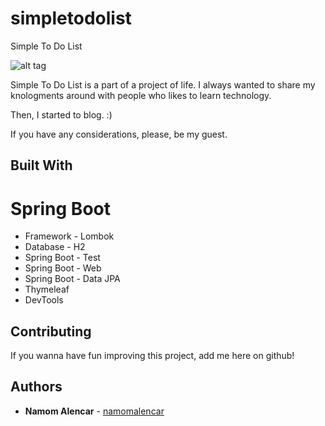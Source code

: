 # simpletodolist
Simple To Do List

![alt tag](https://steemitimages.com/0x0/https://cdn.steemitimages.com/DQmPQ73QB1DzzatnYWwEHqUdpAjaEL1pzaCNhWegb5G6zvy/5.PNG)

Simple To Do List is a part of a project of life. I always wanted to share my knologments around with people who likes to learn technology.

Then, I started to blog. :)

If you have any considerations, please, be my guest.

## Built With
# Spring Boot
* Framework - Lombok
* Database - H2
* Spring Boot - Test
* Spring Boot - Web
* Spring Boot - Data JPA
* Thymeleaf
* DevTools


## Contributing

If you wanna have fun improving this project, add me here on github! 

## Authors

* **Namom Alencar** - [namomalencar](https://github.com/namomalencar)
